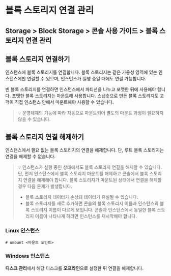# 블록 스토리지 연결 관리

## Storage > Block Storage > 콘솔 사용 가이드 > 블록 스토리지 연결 관리

## 블록 스토리지 연결하기

인스턴스에 블록 스토리지를 연결합니다. 블록 스토리지는 같은 가용성 영역에 있는 인스턴스에만 연결할 수 있으며, 인스턴스가 실행 중일 때에도 연결 가능합니다.

빈 블록 스토리지를 연결하면 인스턴스에서 파티션을 나누고 포맷한 뒤에 사용해야 합니다. 포맷한 블록 스토리지는 마운트해 사용합니다. 스냅숏으로 만든 블록 스토리지도 고객이 직접 인스턴스 안에서 마운트해야 사용할 수 있습니다.

> 💡 운영체제의 기능에 따라 자동으로 마운트되어 별도의 마운트 과정이 필요하지 않을 수 있습니다.

## 블록 스토리지 연결 해제하기

인스턴스에서 필요 없는 블록 스토리지의 연결을 해제합니다. 단, 루트 블록 스토리지는 연결을 해제할 수 없습니다.

> 💡 인스턴스가 실행 중인 상태에서도 블록 스토리지 연결을 해제할 수 있습니다. 단, 먼저 인스턴스에서 블록 스토리지 마운트를 해제하고 콘솔에서 블록 스토리지 연결을 해제해야 합니다. 블록 스토리지가 마운트된 상태에서 연결을 해제할 경우 다음 문제가 발생합니다.
>
> * 블록 스토리지 데이터가 손상돼 데이터가 유실될 수 있습니다.
> * 블록 스토리지를 새로 추가하면 콘솔의 블록 스토리지 이름과 인스턴스의 블록 스토리지 이름이 다르게 보입니다. 콘솔과 인스턴스에서 동일한 블록 스토리지 이름이 나타나게 하려면 인스턴스를 재시작해야 합니다.

### Linux 인스턴스

```
# umount <마운트 포인트>
```

### Windows 인스턴스

**디스크 관리**에서 해당 디스크를 **오프라인**으로 설정한 뒤 연결을 해제합니다.
